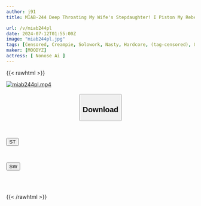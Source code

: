 ```yaml
---
author: j91
title: MIAB-244 Deep Throating My Wife's Stepdaughter! I Piston My Rebellious Stepdaughter Who Stays In The Trash Room Until She Pisses Herself Ai Nonose

url: /v/miab244pl
date: 2024-07-12T01:55:00Z
image: "miab244pl.jpg"
tags: [Censored, Creampie, Solowork, Nasty, Hardcore, (tag-censored), Urination, Deep Throating	]
maker: [MOODYZ]
actress: [ Nonose Ai ]
---
```



{{< rawhtml >}}

<div class="video" data-videoid="7zeaA424PrIADw0">
    <a href="javascript:;">
        <img src="/v/miab244pl/miab244pl.jpg" width="WIDTH" height="HEIGHT" alt="miab244pl.mp4" loading="lazy">
    </a>
</div>

<script type="text/javascript" src="https://j91.asia/asset/on-demand-st.js"></script>

<br>
  <link rel="stylesheet" href="https://j91.asia/asset/bs5.css">
  
  <center>
  <button class="btn btn-primary" type="button" data-bs-toggle="collapse" data-bs-target=".multi-collapse" aria-expanded="false" aria-controls="multiCollapseExample1 multiCollapseExample2"><h2>Download</h2></button></center>
</p>
<div class="row">
  <div class="col">
    <div class="collapse multi-collapse" id="multiCollapseExample1">
      <div class="card card-body">
	      	      <br>
<div class="buttons">  
<p><a href="/v/miab244pl/st.html" target="_blank"><button class="btn-hover color-3"><i class="fa fa-download"></i> ST</button></a></p></div>
    </div>
  </div>
</div>
  <div class="col">
    <div class="collapse multi-collapse" id="multiCollapseExample2">
      <div class="card card-body">
	      <br>
<div class="buttons">
<p><a href="/v/miab244pl/sw.html" target="_blank"><button class="btn-hover color-2"><i class="fa fa-download"></i> SW</button></a></p></div>
<br><br>
      </div>
    </div>
  </div>
</div>

{{< /rawhtml >}}
